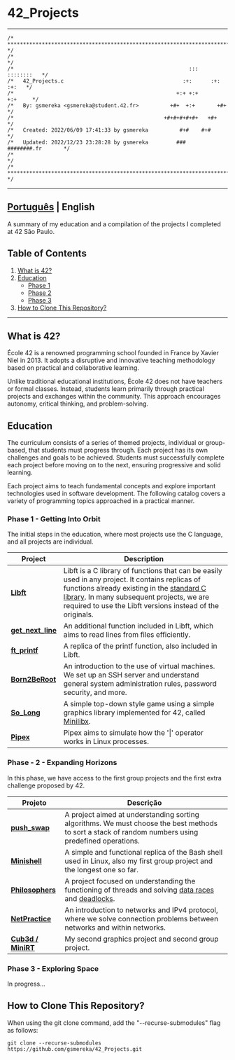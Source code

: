 # 42_Projects

*******

```
/* ************************************************************************** */
/*                                                                            */
/*                                                        :::      ::::::::   */
/*   42_Projects.c                                      :+:      :+:    :+:   */
/*                                                    +:+ +:+         +:+     */
/*   By: gsmereka <gsmereka@student.42.fr>          +#+  +:+       +#+        */
/*                                                +#+#+#+#+#+   +#+           */
/*   Created: 2022/06/09 17:41:33 by gsmereka          #+#    #+#             */
/*   Updated: 2022/12/23 23:28:28 by gsmereka         ###   ########.fr       */
/*                                                                            */
/* ************************************************************************** */
```

*******

## [Português](https://github.com/gsmereka/42_Projects) | English

A summary of my education and a compilation of the projects I completed at 42 São Paulo.

## Table of Contents

1. [What is 42?](#1)
1. [Education](#1.5)
	- [Phase 1](#2)
	- [Phase 2](#3)
	- [Phase 3](#4)
1. [How to Clone This Repository?](#5)

*******

<div id='1'/>

## What is 42?

École 42 is a renowned programming school founded in France by Xavier Niel in 2013. It adopts a disruptive and innovative teaching methodology based on practical and collaborative learning.

Unlike traditional educational institutions, École 42 does not have teachers or formal classes. Instead, students learn primarily through practical projects and exchanges within the community. This approach encourages autonomy, critical thinking, and problem-solving.

<div id='1.5'/>

## Education

The curriculum consists of a series of themed projects, individual or group-based, that students must progress through. Each project has its own challenges and goals to be achieved. Students must successfully complete each project before moving on to the next, ensuring progressive and solid learning.

Each project aims to teach fundamental concepts and explore important technologies used in software development. The following catalog covers a variety of programming topics approached in a practical manner.

<div id='2'/>

### Phase 1 - Getting Into Orbit

The initial steps in the education, where most projects use the C language, and all projects are individual.

| Project | Description |
| --- | ---|
| **[Libft](https://github.com/gsmereka/Libtf)** | Libft is a C library of functions that can be easily used in any project. It contains replicas of functions already existing in the [standard C library](https://en.wikipedia.org/wiki/C_standard_library). In many subsequent projects, we are required to use the Libft versions instead of the originals. |
| **[get_next_line](https://github.com/gsmereka/get_next_line)** | An additional function included in Libft, which aims to read lines from files efficiently. |
| **[ft_printf](https://github.com/gsmereka/ft_printf)** | A replica of the printf function, also included in Libft. |
| **[Born2BeRoot](https://github.com/gsmereka/born2beroot)** | An introduction to the use of virtual machines. We set up an SSH server and understand general system administration rules, password security, and more. |
| **[So_Long](https://github.com/gsmereka/So_long)** | A simple top-down style game using a simple graphics library implemented for 42, called [Minilibx](https://github.com/42Paris/minilibx-linux). |
| **[Pipex](https://github.com/gsmereka/Pipex)** | Pipex aims to simulate how the '\|' operator works in Linux processes. |

<div id='3'/>

### Phase - 2 - Expanding Horizons

In this phase, we have access to the first group projects and the first extra challenge proposed by 42.

| Projeto | Descrição |
| --- | ---|
| **[push_swap](https://github.com/gsmereka/push_swap)** | A project aimed at understanding sorting algorithms. We must choose the best methods to sort a stack of random numbers using predefined operations.
| **[Minishell](https://github.com/gsmereka/Minishell)** | A simple and functional replica of the Bash shell used in Linux, also my first group project and the longest one so far. |
| **[Philosophers](https://github.com/gsmereka/Philosophers)** | A project focused on understanding the functioning of threads and solving [data races](https://en.wikipedia.org/wiki/Race_condition) and [deadlocks](https://en.wikipedia.org/wiki/Deadlock). |
| **[NetPractice](https://github.com/gsmereka/netpractice)** | An introduction to networks and IPv4 protocol, where we solve connection problems between networks and within networks. |
| **[Cub3d / MiniRT](https://github.com/gsmereka/minirt)** | My second graphics project and second group project. |

<div id='4'/>

### Phase 3 - Exploring Space

In progress...

<div id='5'/>

## How to Clone This Repository?

When using the git clone command, add the "--recurse-submodules" flag as follows:<br>

`git clone --recurse-submodules https://github.com/gsmereka/42_Projects.git`
